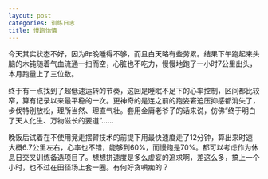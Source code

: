 ```yaml
---
layout: post
categories: 训练日志
title: 慢跑怡情
---
```


今天其实状态不好，因为昨晚睡得不够，而且白天略有些劳累。结果下午跑起来头脑的木钝随着气血流通一扫而空，心脏也不吃力，慢慢地跑了一小时7公里出头，本月跑量上了三位数。

终于有一点找到了超低速运转的节奏，这回是睡眠不足下的心率控制，区间都比较窄，算有记录以来最平稳的一次。更神奇的是连之前的跑姿窘迫压抑感都消失了，步伐特别放松，理所当然、理直气壮。套用金庸老爷子的话来说，仿佛“终于明白了天人化生、万物滋长的要道”……

晚饭后试着在不使用竞走摆臂技术的前提下用最快速度走了12分钟，算出来时速大概6.7公里左右，心率也不错，能够到60%，而慢跑是70%。都可以考虑作为休息日交叉训练备选项目了。想想拼速度是多么虚妄的追求啊，差这么多，搞上一个小时，也不过在田径场上套一圈。有何好贪嗔痴的？

